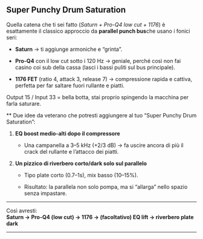 ## Super Punchy Drum Saturation

Quella catena che ti sei fatto (_Saturn + Pro-Q4 low cut + 1176_) è esattamente il classico approccio da **parallel punch bus**che usano i fonici seri:

- **Saturn** → ti aggiunge armoniche e “grinta”.
    
- **Pro-Q4** con il low cut sotto i 120 Hz → geniale, perché così non fai casino coi sub della cassa (lasci i bassi puliti sul bus principale).
    
- **1176 FET** (ratio 4, attack 3, release 7) → compressione rapida e cattiva, perfetta per far saltare fuori rullante e piatti.
    

Output 15 / Input 33 = bella botta, stai proprio spingendo la macchina per farla saturare.

** Due idee da veterano che potresti aggiungere al tuo “Super Punchy Drum Saturation”:

1. **EQ boost medio-alti dopo il compressore**
    
    - Una campanella a 3–5 kHz (+2/3 dB) → fa uscire ancora di più il crack del rullante e l’attacco dei piatti.
        
2. **Un pizzico di riverbero corto/dark solo sul parallelo**
    
    - Tipo plate corto (0.7–1s), mix basso (10–15%).
        
    - Risultato: la parallela non solo pompa, ma si “allarga” nello spazio senza impastare.
        

---

Così avresti:  
**Saturn → Pro-Q4 (low cut) → 1176 → (facoltativo) EQ lift → riverbero plate dark**

------------------------------------------------------------------------